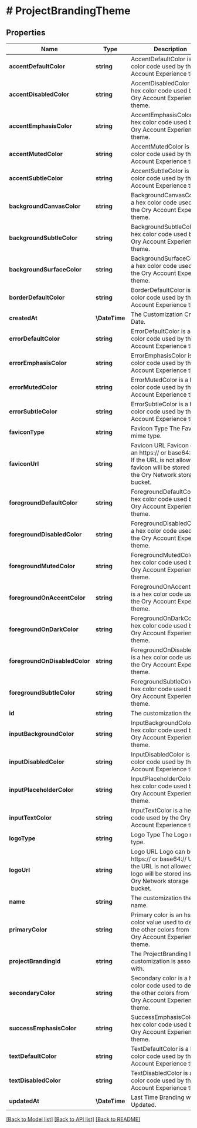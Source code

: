 # # ProjectBrandingTheme

## Properties

Name | Type | Description | Notes
------------ | ------------- | ------------- | -------------
**accentDefaultColor** | **string** | AccentDefaultColor is a hex color code used by the Ory Account Experience theme. | [optional]
**accentDisabledColor** | **string** | AccentDisabledColor is a hex color code used by the Ory Account Experience theme. | [optional]
**accentEmphasisColor** | **string** | AccentEmphasisColor is a hex color code used by the Ory Account Experience theme. | [optional]
**accentMutedColor** | **string** | AccentMutedColor is a hex color code used by the Ory Account Experience theme. | [optional]
**accentSubtleColor** | **string** | AccentSubtleColor is a hex color code used by the Ory Account Experience theme. | [optional]
**backgroundCanvasColor** | **string** | BackgroundCanvasColor is a hex color code used by the Ory Account Experience theme. | [optional]
**backgroundSubtleColor** | **string** | BackgroundSubtleColor is a hex color code used by the Ory Account Experience theme. | [optional]
**backgroundSurfaceColor** | **string** | BackgroundSurfaceColor is a hex color code used by the Ory Account Experience theme. | [optional]
**borderDefaultColor** | **string** | BorderDefaultColor is a hex color code used by the Ory Account Experience theme. | [optional]
**createdAt** | **\DateTime** | The Customization Creation Date. | [readonly]
**errorDefaultColor** | **string** | ErrorDefaultColor is a hex color code used by the Ory Account Experience theme. | [optional]
**errorEmphasisColor** | **string** | ErrorEmphasisColor is a hex color code used by the Ory Account Experience theme. | [optional]
**errorMutedColor** | **string** | ErrorMutedColor is a hex color code used by the Ory Account Experience theme. | [optional]
**errorSubtleColor** | **string** | ErrorSubtleColor is a hex color code used by the Ory Account Experience theme. | [optional]
**faviconType** | **string** | Favicon Type The Favicon mime type. | [optional]
**faviconUrl** | **string** | Favicon URL Favicon can be an https:// or base64:// URL. If the URL is not allowed, the favicon will be stored inside the Ory Network storage bucket. | [optional]
**foregroundDefaultColor** | **string** | ForegroundDefaultColor is a hex color code used by the Ory Account Experience theme. | [optional]
**foregroundDisabledColor** | **string** | ForegroundDisabledColor is a hex color code used by the Ory Account Experience theme. | [optional]
**foregroundMutedColor** | **string** | ForegroundMutedColor is a hex color code used by the Ory Account Experience theme. | [optional]
**foregroundOnAccentColor** | **string** | ForegroundOnAccentColor is a hex color code used by the Ory Account Experience theme. | [optional]
**foregroundOnDarkColor** | **string** | ForegroundOnDarkColor is a hex color code used by the Ory Account Experience theme. | [optional]
**foregroundOnDisabledColor** | **string** | ForegroundOnDisabledColor is a hex color code used by the Ory Account Experience theme. | [optional]
**foregroundSubtleColor** | **string** | ForegroundSubtleColor is a hex color code used by the Ory Account Experience theme. | [optional]
**id** | **string** | The customization theme ID. | [readonly]
**inputBackgroundColor** | **string** | InputBackgroundColor is a hex color code used by the Ory Account Experience theme. | [optional]
**inputDisabledColor** | **string** | InputDisabledColor is a hex color code used by the Ory Account Experience theme. | [optional]
**inputPlaceholderColor** | **string** | InputPlaceholderColor is a hex color code used by the Ory Account Experience theme. | [optional]
**inputTextColor** | **string** | InputTextColor is a hex color code used by the Ory Account Experience theme. | [optional]
**logoType** | **string** | Logo Type The Logo mime type. | [optional]
**logoUrl** | **string** | Logo URL Logo can be an https:// or base64:// URL. If the URL is not allowed, the logo will be stored inside the Ory Network storage bucket. | [optional]
**name** | **string** | The customization theme name. |
**primaryColor** | **string** | Primary color is an hsla color value used to derive the other colors from for the Ory Account Experience theme. | [optional]
**projectBrandingId** | **string** | The ProjectBranding ID this customization is associated with. |
**secondaryColor** | **string** | Secondary color is a hsla color code used to derive the other colors from for the Ory Account Experience theme. | [optional]
**successEmphasisColor** | **string** | SuccessEmphasisColor is a hex color code used by the Ory Account Experience theme. | [optional]
**textDefaultColor** | **string** | TextDefaultColor is a hex color code used by the Ory Account Experience theme. | [optional]
**textDisabledColor** | **string** | TextDisabledColor is a hex color code used by the Ory Account Experience theme. | [optional]
**updatedAt** | **\DateTime** | Last Time Branding was Updated. | [readonly]

[[Back to Model list]](../../README.md#models) [[Back to API list]](../../README.md#endpoints) [[Back to README]](../../README.md)
